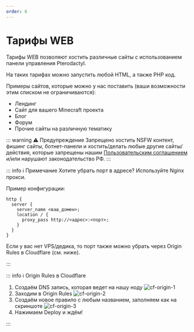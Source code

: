 ```yaml
---
order: 6
---
```


# Тарифы WEB

Тарифы WEB позволяют хостить различные сайты с использованием панели управления Pterodactyl.

На таких тарифах можно запустить любой HTML, а также PHP код.

Примеры сайтов, которые можно у нас поставить (ваши возможности этим списком не ограничиваются):

- Лендинг
- Сайт для вашего Minecraft проекта
- Блог
- Форум
- Прочие сайты на различную тематику

::: warning :warning: Предупреждение
Запрещено хостить NSFW контент, фишинг сайты, ботнет-панели и хостить/делать любые другие сайты/действия,
которые запрещены нашим [Пользовательским соглашением](https://play2go.cloud/user-agreement) и/или нарушают законодательство РФ.
:::

::: info :information_source: Примечание
Хотите убрать порт в адресе? Используйте Nginx прокси.

Пример конфигурации:

```nginx
http {
  server {
    server_name <ваш_домен>;
    location / {
      proxy_pass http://<адрес>:<порт>;
    }
  }
}
```

Если у вас нет VPS/дедика, то порт также можно убрать через Origin Rules в Cloudflare (см. ниже).

:::

::: info :information_source: Origin Rules в Cloudflare

1. Создаём DNS запись, которая ведет на нашу ноду
   ![cf-origin-1](/cf-origin/cf-origin-1.png)
2. Заходим в Origin Rules
   ![cf-origin-2](/cf-origin/cf-origin-2.png)
3. Создаём новое правило с любым названием, заполняем как на скриншоте
   ![cf-origin-3](/cf-origin/cf-origin-3.png)
4. Нажимаем Deploy и ждём!

:::

